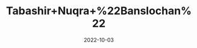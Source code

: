 ---
title: 'Tabashir+Nuqra+%22Banslochan%22'
date: '2022-10-03' 
metatag: '' 
inventory: '0' 
draft: false 
# meta description 
shortDescripton: 'Banslochan+is+used+for%ef%bf%bdWeak+Bones%2c+Wrinkles%2c+Cough%2c+Frizzy+Hair%2c+Dry+Skin%2c+Arthritis%2c+Arthritic%2c+and+Convulsion.+It+is+Fresh+and+Pure.'
description: 'Herb'
longdescription: ''
featured: True
# product Price
price: '40.0'
# Product Short Description
shortDescription: 'Banslochan+is+used+for%ef%bf%bdWeak+Bones%2c+Wrinkles%2c+Cough%2c+Frizzy+Hair%2c+Dry+Skin%2c+Arthritis%2c+Arthritic%2c+and+Convulsion.+It+is+Fresh+and+Pure.'
productID: '0FFB66B9-992A-ED11-9968-005056B3A416'
type: 'products'
category: 'Herb' 
thumnailproduct: 'https://eraconnect.blob.core.windows.net/product-images/aminsaddiquidawakhana/0FFB66B9-992A-ED11-9968-005056B3A416.webp' 
images:
  - image: 'https://eraconnect.blob.core.windows.net/product-images/aminsaddiquidawakhana/0FFB66B9-992A-ED11-9968-005056B3A416.webp'  
Variants:
---